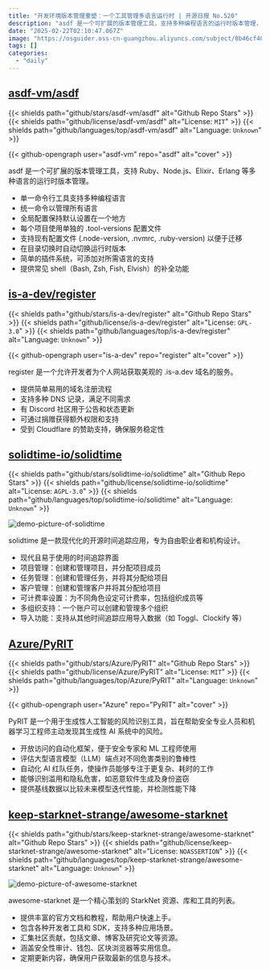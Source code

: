 ```yaml
---
title: "开发环境版本管理重塑：一个工具管理多语言运行时 | 开源日报 No.520"
description: "asdf 是一个可扩展的版本管理工具，支持多种编程语言的运行时版本管理，提供统一的命令行工具和全局配置，允许每个项目使用独立的版本配置文件，支持现有配置文件的迁移，自动切换运行时版本，并具备简单的插件系统和多种 shell 的补全功能。"
date: "2025-02-22T02:10:47.067Z"
image: "https://osguider.oss-cn-guangzhou.aliyuncs.com/subject/0b46cf40cb01ee76c9e16f6f8844dd56.png"
tags: []
categories:
  - "daily"
---
```


## [asdf-vm/asdf](https://github.com/asdf-vm/asdf)

{{< shields path="github/stars/asdf-vm/asdf" alt="Github Repo Stars" >}} {{< shields path="github/license/asdf-vm/asdf" alt="License: `MIT`" >}} {{< shields path="github/languages/top/asdf-vm/asdf" alt="Language: `Unknown`" >}}

{{< github-opengraph user="asdf-vm" repo="asdf" alt="cover" >}}

asdf 是一个可扩展的版本管理工具，支持 Ruby、Node.js、Elixir、Erlang 等多种语言的运行时版本管理。

- 单一命令行工具支持多种编程语言
- 统一命令以管理所有语言
- 全局配置保持默认设置在一个地方
- 每个项目使用单独的 .tool-versions 配置文件
- 支持现有配置文件 (.node-version, .nvmrc, .ruby-version) 以便于迁移
- 在目录切换时自动切换运行时版本
- 简单的插件系统，可添加对所需语言的支持
- 提供常见 shell（Bash, Zsh, Fish, Elvish）的补全功能
  
## [is-a-dev/register](https://github.com/is-a-dev/register)

{{< shields path="github/stars/is-a-dev/register" alt="Github Repo Stars" >}} {{< shields path="github/license/is-a-dev/register" alt="License: `GPL-3.0`" >}} {{< shields path="github/languages/top/is-a-dev/register" alt="Language: `Unknown`" >}}

{{< github-opengraph user="is-a-dev" repo="register" alt="cover" >}}

register 是一个允许开发者为个人网站获取美观的 .is-a.dev 域名的服务。

- 提供简单易用的域名注册流程
- 支持多种 DNS 记录，满足不同需求
- 有 Discord 社区用于公告和状态更新
- 可通过捐赠获得额外权限和支持
- 受到 Cloudflare 的赞助支持，确保服务稳定性
  
## [solidtime-io/solidtime](https://github.com/solidtime-io/solidtime)

{{< shields path="github/stars/solidtime-io/solidtime" alt="Github Repo Stars" >}} {{< shields path="github/license/solidtime-io/solidtime" alt="License: `AGPL-3.0`" >}} {{< shields path="github/languages/top/solidtime-io/solidtime" alt="Language: `Unknown`" >}}

![demo-picture-of-solidtime](https://static.osguider.com/subject/github/solidtime-io/solidtime/ad90ebe5bb14fcae5efad4b83a008f9d.png)

solidtime 是一款现代化的开源时间追踪应用，专为自由职业者和机构设计。

- 现代且易于使用的时间追踪界面
- 项目管理：创建和管理项目，并分配项目成员
- 任务管理：创建和管理任务，并将其分配给项目
- 客户管理：创建和管理客户并将其分配给项目
- 可计费率设置：为不同角色设定可计费率，包括组织成员等
- 多组织支持：一个账户可以创建和管理多个组织
- 导入功能：支持从其他时间追踪应用导入数据（如 Toggl、Clockify 等）
  
## [Azure/PyRIT](https://github.com/Azure/PyRIT)

{{< shields path="github/stars/Azure/PyRIT" alt="Github Repo Stars" >}} {{< shields path="github/license/Azure/PyRIT" alt="License: `MIT`" >}} {{< shields path="github/languages/top/Azure/PyRIT" alt="Language: `Unknown`" >}}

{{< github-opengraph user="Azure" repo="PyRIT" alt="cover" >}}

PyRIT 是一个用于生成性人工智能的风险识别工具，旨在帮助安全专业人员和机器学习工程师主动发现其生成性 AI 系统中的风险。

- 开放访问的自动化框架，便于安全专家和 ML 工程师使用
- 评估大型语言模型（LLM）端点对不同危害类别的鲁棒性
- 自动化 AI 红队任务，使操作员能够专注于更复杂、耗时的工作
- 能够识别滥用和隐私危害，如恶意软件生成及身份盗窃
- 提供基线数据以比较未来模型迭代性能，并检测性能下降
  
## [keep-starknet-strange/awesome-starknet](https://github.com/keep-starknet-strange/awesome-starknet)

{{< shields path="github/stars/keep-starknet-strange/awesome-starknet" alt="Github Repo Stars" >}} {{< shields path="github/license/keep-starknet-strange/awesome-starknet" alt="License: `NOASSERTION`" >}} {{< shields path="github/languages/top/keep-starknet-strange/awesome-starknet" alt="Language: `Unknown`" >}}

![demo-picture-of-awesome-starknet](https://static.osguider.com/subject/github/keep-starknet-strange/awesome-starknet/8b570613807f5f095280d23479376bd5.png)

awesome-starknet 是一个精心策划的 StarkNet 资源、库和工具的列表。

- 提供丰富的官方文档和教程，帮助用户快速上手。
- 包含各种开发者工具和 SDK，支持多种应用场景。
- 汇集社区贡献，包括文章、博客及研究论文等资源。
- 涵盖安全性审计、钱包、区块浏览器等实用信息。
- 定期更新内容，确保用户获取最新的信息与技术。
  
